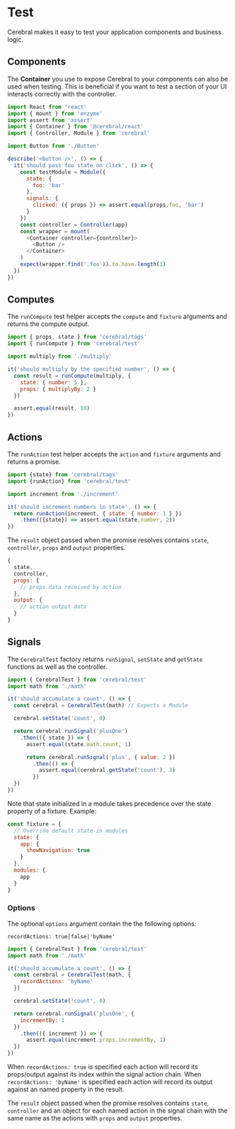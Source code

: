 # Test

Cerebral makes it easy to test your application components and business logic.

## Components
The **Container** you use to expose Cerebral to your components can also be used when testing. This is beneficial if you want to test
a section of your UI interacts correctly with the controller.

```js
import React from 'react'
import { mount } from 'enzyme'
import assert from 'assert'
import { Container } from '@cerebral/react'
import { Controller, Module } from 'cerebral'

import Button from './Button'

describe('<Button />', () => {
  it('should pass foo state on click', () => {
    const testModule = Module({
      state: {
        foo: 'bar'
      },
      signals: {
        clicked: ({ props }) => assert.equal(props.foo, 'bar')
      }  
    })
    const controller = Controller(app)
    const wrapper = mount(
      <Container controller={controller}>
        <Button />
      </Container>
    )
    expect(wrapper.find('.foo')).to.have.length(1)
  })
})
```

## Computes

The `runCompute` test helper accepts the `compute` and `fixture` arguments and returns the compute output.

```js
import { props, state } from 'cerebral/tags'
import { runCompute } from 'cerebral/test'

import multiply from './multiply'

it('should multiply by the specified number', () => {
  const result = runCompute(multiply, {
    state: { number: 5 },
    props: { multiplyBy: 2 }
  })

  assert.equal(result, 10)
})
```

## Actions

The `runAction` test helper accepts the `action` and `fixture` arguments and returns a promise.

```js
import {state} from 'cerebral/tags'
import {runAction} from 'cerebral/test'

import increment from './increment'

it('should increment numbers in state', () => {
  return runAction(increment, { state: { number: 1 } })
    .then(({state}) => assert.equal(state.number, 2))
})
```

The `result` object passed when the promise resolves contains `state`, `controller`, `props` and `output` properties.

```js
{
  state,
  controller,
  props: {
    // props data received by action
  },
  output: {
    // action output data
  }
}
```

## Signals

The `CerebralTest` factory returns `runSignal`, `setState` and `getState` functions as well as the controller.

```js
import { CerebralTest } from 'cerebral/test'
import math from './math'

it('should accumulate a count', () => {
  const cerebral = CerebralTest(math) // Expects a Module

  cerebral.setState('count', 0)

  return cerebral.runSignal('plusOne')
    .then(({ state }) => {
      assert.equal(state.math.count, 1)

      return cerebral.runSignal('plus', { value: 2 })
        .then(() => {
          assert.equal(cerebral.getState('count'), 3)
        })
  })
})
```

Note that state initialized in a module takes precedence over the state property of a fixture. Example:

```js
const fixture = {
  // Override default state in modules
  state: {
    app: {    
      showNavigation: true    
    }
  },
  modules: {
    app
  }
}
```

### Options
The optional `options` argument contain the the following options:

`recordActions: true|false|'byName'`

```js
import { CerebralTest } from 'cerebral/test'
import math from './math'

it('should accumulate a count', () => {
  const cerebral = CerebralTest(math, {
    recordActions: 'byName'
  })

  cerebral.setState('count', 0)

  return cerebral.runSignal('plusOne', {
    incrementBy: 1
  })
    .then(({ increment }) => {
      assert.equal(increment.props.incrementBy, 1)
  })
})
```

When `recordActions: true` is specified each action will record its props/output against its index within the signal action chain. When `recordActions: 'byName'` is specified each action will record its output against an named property in the result.

The `result` object passed when the promise resolves contains `state`, `controller` and an object for each named action in the signal chain with the same name as the actions with `props` and `output` properties.
